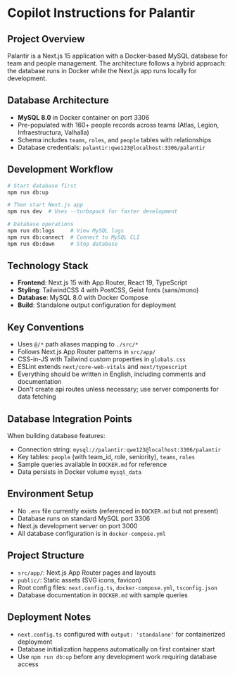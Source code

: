 # Copilot Instructions for Palantir

## Project Overview
Palantir is a Next.js 15 application with a Docker-based MySQL database for team and people management. The architecture follows a hybrid approach: the database runs in Docker while the Next.js app runs locally for development.

## Database Architecture
- **MySQL 8.0** in Docker container on port 3306
- Pre-populated with 160+ people records across teams (Atlas, Legion, Infraestructura, Valhalla)
- Schema includes `teams`, `roles`, and `people` tables with relationships
- Database credentials: `palantir:qwe123@localhost:3306/palantir`

## Development Workflow
```bash
# Start database first
npm run db:up

# Then start Next.js app
npm run dev  # Uses --turbopack for faster development

# Database operations
npm run db:logs     # View MySQL logs
npm run db:connect  # Connect to MySQL CLI
npm run db:down     # Stop database
```

## Technology Stack
- **Frontend**: Next.js 15 with App Router, React 19, TypeScript
- **Styling**: TailwindCSS 4 with PostCSS, Geist fonts (sans/mono)
- **Database**: MySQL 8.0 with Docker Compose
- **Build**: Standalone output configuration for deployment

## Key Conventions
- Uses `@/*` path aliases mapping to `./src/*`
- Follows Next.js App Router patterns in `src/app/`
- CSS-in-JS with Tailwind custom properties in `globals.css`
- ESLint extends `next/core-web-vitals` and `next/typescript`
- Everything should be written in English, including comments and documentation
- Don't create api routes unless necessary; use server components for data fetching

## Database Integration Points
When building database features:
- Connection string: `mysql://palantir:qwe123@localhost:3306/palantir`
- Key tables: `people` (with team_id, role, seniority), `teams`, `roles`
- Sample queries available in `DOCKER.md` for reference
- Data persists in Docker volume `mysql_data`

## Environment Setup
- No `.env` file currently exists (referenced in `DOCKER.md` but not present)
- Database runs on standard MySQL port 3306
- Next.js development server on port 3000
- All database configuration is in `docker-compose.yml`

## Project Structure
- `src/app/`: Next.js App Router pages and layouts
- `public/`: Static assets (SVG icons, favicon)
- Root config files: `next.config.ts`, `docker-compose.yml`, `tsconfig.json`
- Database documentation in `DOCKER.md` with sample queries

## Deployment Notes
- `next.config.ts` configured with `output: 'standalone'` for containerized deployment
- Database initialization happens automatically on first container start
- Use `npm run db:up` before any development work requiring database access
